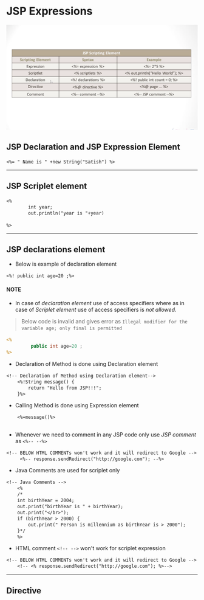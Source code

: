 # JSP Expressions

![altText][id] 

[id]: jsp-expression.png "JSP Expression"

## JSP Declaration and JSP Expression Element
```
<%= " Name is " +new String("Satish") %>
```

---

## JSP Scriplet element

```
<%
		int year;
		out.println("year is "+year)
	
%>
```

---

## JSP declarations element

- Below is example of declaration element

```
<%! public int age=20 ;%>
```

#### **NOTE** 

* In case of *declaration element* use of access specifiers where as in case of *Scriplet element* use of access specifiers is *not allowed*.

> Below code is invalid and gives error as `Illegal modifier for the variable age; only final is permitted`

```jsp
<%
		 public int age=20 ;
%>
```

* Declaration of Method is done using Declaration element

```
<!-- Declaration of Method using Declaration element-->
	<%!String message() {
		return "Hello from JSP!!!";
	}%>
```
* Calling Method is done using Expression element

```
	<%=message()%>
	
```
* Whenever we need to comment in  any JSP code only use *JSP comment* as `<%-- --%>`


```
<!-- BELOW HTML COMMENTs won't work and it will redirect to Google -->
	 <%-- response.sendRedirect("http://google.com"); --%>

```

* Java Comments are used for scriplet only

```
<!-- Java Comments -->
	<%
	/*
	int birthYear = 2004;
	out.print("birthYear is " + birthYear);
	out.print("</br>");
	if (birthYear > 2000) {
		out.print(" Person is millennium as birthYear is > 2000");
	}*/
	%>
```

* HTML comment `<!-- -->` won't work for scriplet expression

```
<!-- BELOW HTML COMMENTs won't work and it will redirect to Google -->
	<!-- <% response.sendRedirect("http://google.com"); %>-->

```

---
## Directive

